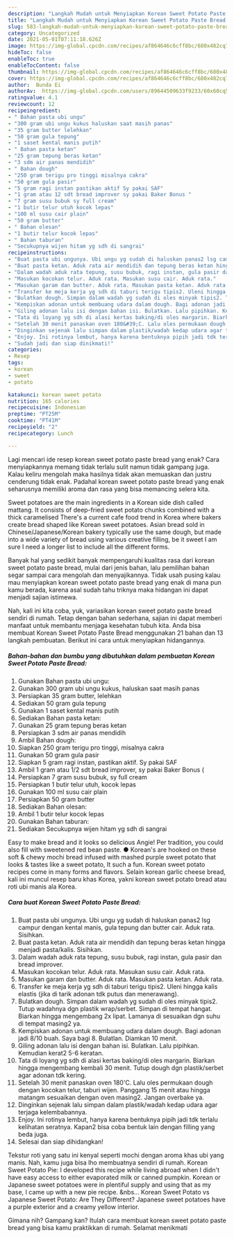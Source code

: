 ```yaml
---
description: "Langkah Mudah untuk Menyiapkan Korean Sweet Potato Paste Bread yang Sempurna"
title: "Langkah Mudah untuk Menyiapkan Korean Sweet Potato Paste Bread yang Sempurna"
slug: 583-langkah-mudah-untuk-menyiapkan-korean-sweet-potato-paste-bread-yang-sempurna
category: Uncategorized
date: 2021-05-01T07:11:18.626Z
image: https://img-global.cpcdn.com/recipes/af864646c6cff8bc/680x482cq70/korean-sweet-potato-paste-bread-foto-resep-utama.jpg
hideToc: false
enableToc: true
enableTocContent: false
thumbnail: https://img-global.cpcdn.com/recipes/af864646c6cff8bc/680x482cq70/korean-sweet-potato-paste-bread-foto-resep-utama.jpg
cover: https://img-global.cpcdn.com/recipes/af864646c6cff8bc/680x482cq70/korean-sweet-potato-paste-bread-foto-resep-utama.jpg
author:  Bunda Ei
authorAv:  https://img-global.cpcdn.com/users/89644509633f9233/60x60cq50/avatar.jpg
ratingvalue: 4.1
reviewcount: 12
recipeingredient:
- " Bahan pasta ubi ungu"
- "300 gram ubi ungu kukus haluskan saat masih panas"
- "35 gram butter lelehkan"
- "50 gram gula tepung"
- "1 saset kental manis putih"
- " Bahan pasta ketan"
- "25 gram tepung beras ketan"
- "3 sdm air panas mendidih"
- " Bahan dough"
- "250 gram terigu pro tinggi misalnya cakra"
- "50 gram gula pasir"
- "5 gram ragi instan pastikan aktif Sy pakai SAF"
- "1 gram atau 12 sdt bread improver sy pakai Baker Bonus "
- "7 gram susu bubuk sy full cream"
- "1 butir telur utuh kocok lepas"
- "100 ml susu cair plain"
- "50 gram butter"
- " Bahan olesan"
- "1 butir telur kocok lepas"
- " Bahan taburan"
- "Secukupnya wijen hitam yg sdh di sangrai"
recipeinstructions:
- "Buat pasta ubi ungunya. Ubi ungu yg sudah di haluskan panas2 lsg campur dengan kental manis, gula tepung dan butter cair. Aduk rata. Sisihkan."
- "Buat pasta ketan. Aduk rata air mendidih dan tepung beras ketan hingga menjadi pasta/kalis. Sisihkan."
- "Dalam wadah aduk rata tepung, susu bubuk, ragi instan, gula pasir dan bread improver."
- "Masukan kocokan telur. Aduk rata. Masukan susu cair. Aduk rata."
- "Masukan garam dan butter. Aduk rata. Masukan pasta ketan. Aduk rata."
- "Transfer ke meja kerja yg sdh di taburi terigu tipis2. Uleni hingga kalis elastis (jika di tarik adonan tdk putus dan menerawang)."
- "Bulatkan dough. Simpan dalam wadah yg sudah di oles minyak tipis2. Tutup wadahnya dgn plastik wrap/serbet. Simpan di tempat hangat. Biarkan hingga mengembang 2x lipat. Lamanya di sesuaikan dgn suhu di tempat masing2 ya."
- "Kempiskan adonan untuk membuang udara dalam dough. Bagi adonan jadi 8/10 buah. Saya bagi 8. Bulatlan. Diamkan 10 menit."
- "Giling adonan lalu isi dengan bahan isi. Bulatkan. Lalu pipihkan. Kemudian kerat2 5-6 keratan."
- "Tata di loyang yg sdh di alasi kertas baking/di oles margarin. Biarkan hingga mengembang kembali 30 menit. Tutup dough dgn plastik/serbet agar adonan tdk kering."
- "Setelah 30 menit panaskan oven 180&#39;C. Lalu oles permukaan dough dengan kocokan telur, taburi wijen. Panggang 15 menit atau hingga matangm sesuaikan dengan oven masing2. Jangan overbake ya."
- "Dinginkan sejenak lalu simpan dalam plastik/wadah kedap udara agar terjaga kelembabannya."
- "Enjoy. Ini rotinya lembut, hanya karena bentuknya pipih jadi tdk terlalu kelihatan seratnya. Kapan2 bisa coba bentuk lain dengan filling yang beda juga."
- "Sudah jadi dan siap dinikmati!"
categories:
- Resep
tags:
- korean
- sweet
- potato

katakunci: korean sweet potato 
nutrition: 165 calories
recipecuisine: Indonesian
preptime: "PT25M"
cooktime: "PT41M"
recipeyield: "2"
recipecategory: Lunch

---
```



Lagi mencari ide resep korean sweet potato paste bread yang enak? Cara menyiapkannya memang tidak terlalu sulit namun tidak gampang juga. Kalau keliru mengolah maka hasilnya tidak akan memuaskan dan justru cenderung tidak enak. Padahal korean sweet potato paste bread yang enak seharusnya memiliki aroma dan rasa yang bisa memancing selera kita.


Sweet potatoes are the main ingredients in a Korean side dish called mattang. It consists of deep-fried sweet potato chunks combined with a thick caramelised There&#39;s a current cafe food trend in Korea where bakers create bread shaped like Korean sweet potatoes. Asian bread sold in Chinese/Japanese/Korean bakery typically use the same dough, but made into a wide variety of bread using various creative filling, be it sweet I am sure I need a longer list to include all the different forms.

Banyak hal yang sedikit banyak mempengaruhi kualitas rasa dari korean sweet potato paste bread, mulai dari jenis bahan, lalu pemilihan bahan segar sampai cara mengolah dan menyajikannya. Tidak usah pusing kalau mau menyiapkan korean sweet potato paste bread yang enak di mana pun kamu berada, karena asal sudah tahu triknya maka hidangan ini dapat menjadi sajian istimewa.


Nah, kali ini kita coba, yuk, variasikan korean sweet potato paste bread sendiri di rumah. Tetap dengan bahan sederhana, sajian ini dapat memberi manfaat untuk membantu menjaga kesehatan tubuh kita. Anda bisa membuat Korean Sweet Potato Paste Bread menggunakan 21 bahan dan 13 langkah pembuatan. Berikut ini cara untuk menyiapkan hidangannya.

<!--inarticleads1-->

##### Bahan-bahan dan bumbu yang dibutuhkan dalam pembuatan Korean Sweet Potato Paste Bread:

1. Gunakan  Bahan pasta ubi ungu:
1. Gunakan 300 gram ubi ungu kukus, haluskan saat masih panas
1. Persiapkan 35 gram butter, lelehkan
1. Sediakan 50 gram gula tepung
1. Gunakan 1 saset kental manis putih
1. Sediakan  Bahan pasta ketan:
1. Gunakan 25 gram tepung beras ketan
1. Persiapkan 3 sdm air panas mendidih
1. Ambil  Bahan dough:
1. Siapkan 250 gram terigu pro tinggi, misalnya cakra
1. Gunakan 50 gram gula pasir
1. Siapkan 5 gram ragi instan, pastikan aktif. Sy pakai SAF
1. Ambil 1 gram atau 1/2 sdt bread improver, sy pakai Baker Bonus (
1. Persiapkan 7 gram susu bubuk, sy full cream
1. Persiapkan 1 butir telur utuh, kocok lepas
1. Gunakan 100 ml susu cair plain
1. Persiapkan 50 gram butter
1. Sediakan  Bahan olesan:
1. Ambil 1 butir telur kocok lepas
1. Gunakan  Bahan taburan:
1. Sediakan Secukupnya wijen hitam yg sdh di sangrai


Easy to make bread and it looks so delicious Angie! Per tradition, you could also fill with sweetened red bean paste. ● Korean&#39;s are hooked on these soft &amp; chewy mochi bread infused with mashed purple sweet potato that looks &amp; tastes like a sweet potato, It such a fun. Korean sweet potato recipes come in many forms and flavors. Selain korean garlic cheese bread, kali ini muncul resep baru khas Korea, yakni korean sweet potato bread atau roti ubi manis ala Korea. 

<!--inarticleads2-->

##### Cara buat Korean Sweet Potato Paste Bread:

1. Buat pasta ubi ungunya. Ubi ungu yg sudah di haluskan panas2 lsg campur dengan kental manis, gula tepung dan butter cair. Aduk rata. Sisihkan.
1. Buat pasta ketan. Aduk rata air mendidih dan tepung beras ketan hingga menjadi pasta/kalis. Sisihkan.
1. Dalam wadah aduk rata tepung, susu bubuk, ragi instan, gula pasir dan bread improver.
1. Masukan kocokan telur. Aduk rata. Masukan susu cair. Aduk rata.
1. Masukan garam dan butter. Aduk rata. Masukan pasta ketan. Aduk rata.
1. Transfer ke meja kerja yg sdh di taburi terigu tipis2. Uleni hingga kalis elastis (jika di tarik adonan tdk putus dan menerawang).
1. Bulatkan dough. Simpan dalam wadah yg sudah di oles minyak tipis2. Tutup wadahnya dgn plastik wrap/serbet. Simpan di tempat hangat. Biarkan hingga mengembang 2x lipat. Lamanya di sesuaikan dgn suhu di tempat masing2 ya.
1. Kempiskan adonan untuk membuang udara dalam dough. Bagi adonan jadi 8/10 buah. Saya bagi 8. Bulatlan. Diamkan 10 menit.
1. Giling adonan lalu isi dengan bahan isi. Bulatkan. Lalu pipihkan. Kemudian kerat2 5-6 keratan.
1. Tata di loyang yg sdh di alasi kertas baking/di oles margarin. Biarkan hingga mengembang kembali 30 menit. Tutup dough dgn plastik/serbet agar adonan tdk kering.
1. Setelah 30 menit panaskan oven 180&#39;C. Lalu oles permukaan dough dengan kocokan telur, taburi wijen. Panggang 15 menit atau hingga matangm sesuaikan dengan oven masing2. Jangan overbake ya.
1. Dinginkan sejenak lalu simpan dalam plastik/wadah kedap udara agar terjaga kelembabannya.
1. Enjoy. Ini rotinya lembut, hanya karena bentuknya pipih jadi tdk terlalu kelihatan seratnya. Kapan2 bisa coba bentuk lain dengan filling yang beda juga.
1. Selesai dan siap dihidangkan!

Tekstur roti yang satu ini kenyal seperti mochi dengan aroma khas ubi yang manis. Nah, kamu juga bisa lho membuatnya sendiri di rumah. Korean Sweet Potato Pie: I developed this recipe while living abroad when I didn&#39;t have easy access to either evaporated milk or canned pumpkin. Korean or Japanese sweet potatoes were in plentiful supply and using that as my base, I came up with a new pie recipe. &amp;nbs… Korean Sweet Potato vs Japanese Sweet Potato: Are They Different? Japanese sweet potatoes have a purple exterior and a creamy yellow interior. 

Gimana nih? Gampang kan? Itulah cara membuat korean sweet potato paste bread yang bisa kamu praktikkan di rumah. Selamat menikmati
